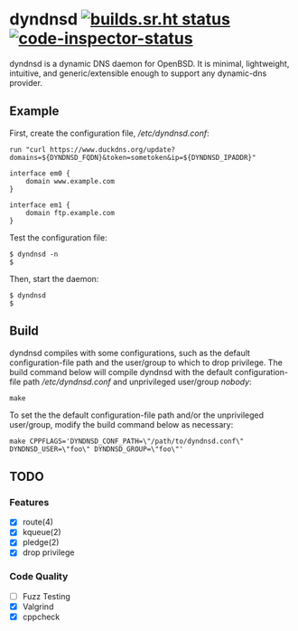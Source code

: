 # dyndnsd [![builds.sr.ht status](https://builds.sr.ht/~mariocampos/dyndnsd.svg)](https://builds.sr.ht/~mariocampos/dyndnsd?) [![code-inspector-status](https://www.code-inspector.com/project/1616/score/svg)](https://www.code-inspector.com/public/project/1616/dyndnsd/dashboard)
dyndnsd is a dynamic DNS daemon for OpenBSD. It is minimal, lightweight, intuitive, and generic/extensible enough to support any dynamic-dns provider.

## Example

First, create the configuration file, */etc/dyndnsd.conf*:

```
run "curl https://www.duckdns.org/update?domains=${DYNDNSD_FQDN}&token=sometoken&ip=${DYNDNSD_IPADDR}"

interface em0 {
	domain www.example.com
}

interface em1 {
	domain ftp.example.com
}
```

Test the configuration file:

```shell
$ dyndnsd -n
$
```

Then, start the daemon:

```shell
$ dyndnsd
$
```

## Build

dyndnsd compiles with some configurations, such as the default configuration-file path and the user/group to which to drop privilege. The build command below will compile dyndnsd with the default configuration-file path */etc/dyndnsd.conf* and unprivileged user/group *nobody*:

```shell
make
```

To set the the default configuration-file path and/or the unprivileged user/group, modify the build command below as necessary:

```shell
make CPPFLAGS='DYNDNSD_CONF_PATH=\"/path/to/dyndnsd.conf\" DYNDNSD_USER=\"foo\" DYNDNSD_GROUP=\"foo\"'
```

## TODO

### Features

- [x] route(4)
- [x] kqueue(2)
- [x] pledge(2)
- [x] drop privilege

### Code Quality

- [ ] Fuzz Testing
- [x] Valgrind
- [x] cppcheck
